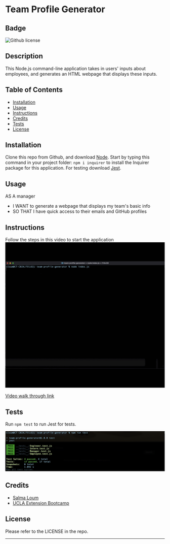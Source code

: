 # Team Profile Generator

## Badge

![Github license](https://img.shields.io/static/v1?label=License&message=MIT&color=informational)

## Description

This Node.js command-line application takes in users' inputs about employees, and generates an HTML webpage that displays these inputs.

## Table of Contents

- [Installation](#installation)
- [Usage](#usage)
- [Instructions](#instructions)
- [Credits](#credits)
- [Tests](#tsests)
- [License](#license)

## Installation

Clone this repo from Github, and download [Node](https://nodejs.org/en/).
Start by typing this command in your project folder: `npm i inquirer` to install the Inquirer package for this application.
For testing download [Jest](https://jestjs.io/docs/getting-started).

## Usage

AS A manager

- I WANT to generate a webpage that displays my team's basic info
- SO THAT I have quick access to their emails and GitHub profiles

## Instructions

Follow the steps in this video to start the application
![app](./assets/app_gif.gif)

[Video walk through link](https://drive.google.com/open?id=1ZWPFeOXThS4fRTbNBTT3kN5gIabYNtLF&authuser=0&usp=drive_link)

## Tests

Run `npm test` to run Jest for tests.

![test](./assets/test.png)

## Credits

- [Salma Loum](https://github.com/SalmaLoum)
- [UCLA Extension Bootcamp](https://www.uclaextension.edu/?gclid=Cj0KCQiAgribBhDkARIsAASA5btdbwAz8x25r3b1deoRNIGxfkPFL11rAQMuCgQ7HYiqBH8CLr9CgLoaAktlEALw_wcB&gclsrc=aw.ds)

## License

Please refer to the LICENSE in the repo.

---
